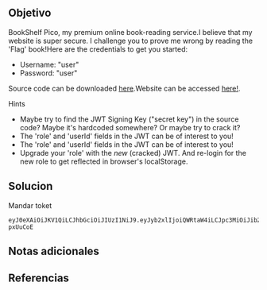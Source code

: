 ## Objetivo
BookShelf Pico, my premium online book-reading service.I believe that my website is super secure. I challenge you to prove me wrong by reading the 'Flag' book!Here are the credentials to get you started:

- Username: "user"
- Password: "user"

Source code can be downloaded [here](https://artifacts.picoctf.net/c/482/bookshelf-pico.zip).Website can be accessed [here!](http://saturn.picoctf.net:57029/).

Hints
- Maybe try to find the JWT Signing Key ("secret key") in the source code? Maybe it's hardcoded somewhere? Or maybe try to crack it?
- The 'role' and 'userId' fields in the JWT can be of interest to you!
- The 'role' and 'userId' fields in the JWT can be of interest to you!
- Upgrade your 'role' with the _new_ (cracked) JWT. And re-login for the new role to get reflected in browser's localStorage.

## Solucion
Mandar toket

```
eyJ0eXAiOiJKV1QiLCJhbGciOiJIUzI1NiJ9.eyJyb2xlIjoiQWRtaW4iLCJpc3MiOiJib29rc2hlbGYiLCJleHAiOjE3MzA1OTQ0MTMsImlhdCI6MTcyOTk4OTYxMywidXNlcklkIjoyLCJlbWFpbCI6IkFkbWluIn0.RDRxg9qNZ11sO1ISGPUBJe1G2xytp5cDF0o-pxUuCoE
```

## Notas adicionales
## Referencias